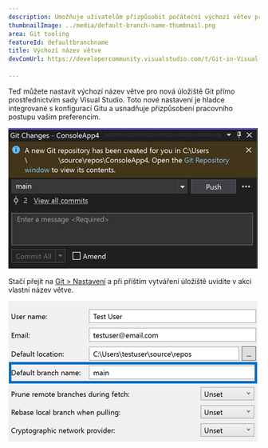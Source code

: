 ```yaml
---
description: Umožňuje uživatelům přizpůsobit počáteční výchozí větev při vytvoření nového úložiště Git.
thumbnailImage: ../media/default-branch-name-thumbnail.png
area: Git tooling
featureId: defaultbranchname
title: Výchozí název větve
devComUrl: https://developercommunity.visualstudio.com/t/Git-in-Visual-Studio-2019:-Options-Shoul/1334747

---
```



Teď můžete nastavit výchozí název větve pro nová úložiště Git přímo prostřednictvím sady Visual Studio. Toto nové nastavení je hladce integrované s konfigurací Gitu a usnadňuje přizpůsobení pracovního postupu vašim preferencím.

![Okno změn Gitu po vytvoření nového úložiště s hlavní větví](../media/default-branch-name-thumbnail.png)

Stačí přejít na [Git > Nastavení](vscmd://Team.Git.Settings) a při příštím vytváření úložiště uvidíte v akci vlastní název větve.

![Stránka Nastavení Gitu s textovým polem Výchozí název větve](../media/default-branch-name-setting.png)
